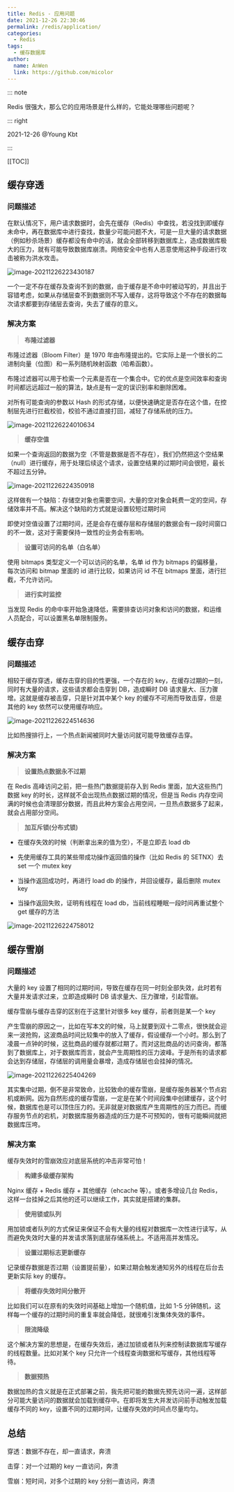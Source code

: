```yaml
---
title: Redis - 应用问题
date: 2021-12-26 22:30:46
permalink: /redis/application/
categories: 
  - Redis
tags: 
  - 缓存数据库
author: 
  name: AnWen
  link: https://github.com/micolor
---
```


::: note

Redis 很强大，那么它的应用场景是什么样的，它能处理哪些问题呢？

::: right

2021-12-26 @Young Kbt

:::

[[TOC]]

## 缓存穿透

### 问题描述

在默认情况下，用户请求数据时，会先在缓存（Redis）中查找，若没找到即缓存未命中，再在数据库中进行查找，数量少可能问题不大，可是一旦大量的请求数据（例如秒杀场景）缓存都没有命中的话，就会全部转移到数据库上，造成数据库极大的压力，就有可能导致数据库崩溃。网络安全中也有人恶意使用这种手段进行攻击被称为洪水攻击。

![image-20211226223430187](https://cdn.jsdelivr.net/gh/Kele-Bingtang/static/img/Redis/20211226223430.png)



一个一定不存在缓存及查询不到的数据，由于缓存是不命中时被动写的，并且出于容错考虑，如果从存储层查不到数据则不写入缓存，这将导致这个不存在的数据每次请求都要到存储层去查询，失去了缓存的意义。

### 解决方案

> **布隆过滤器**

布隆过滤器（Bloom Filter）是 1970 年由布隆提出的。它实际上是一个很长的二进制向量（位图）和一系列随机映射函数（哈希函数）。

布隆过滤器可以用于检索一个元素是否在一个集合中。它的优点是空间效率和查询时间都远远超过一般的算法，缺点是有一定的误识别率和删除困难。

对所有可能查询的参数以 Hash 的形式存储，以便快速确定是否存在这个值，在控制层先进行拦截校验，校验不通过直接打回，减轻了存储系统的压力。

![image-20211226224010634](https://cdn.jsdelivr.net/gh/Kele-Bingtang/static/img/Redis/20211226224012.png)



> **缓存空值**

如果一个查询返回的数据为空（不管是数据是否不存在），我们仍然把这个空结果（null）进行缓存，用于处理后续这个请求，设置空结果的过期时间会很短，最长不超过五分钟。

![image-20211226224350918](https://cdn.jsdelivr.net/gh/Kele-Bingtang/static/img/Redis/20211226224351.png)

这样做有一个缺陷：存储空对象也需要空间，大量的空对象会耗费一定的空间，存储效率并不高。解决这个缺陷的方式就是设置较短过期时间

即使对空值设置了过期时间，还是会存在缓存层和存储层的数据会有一段时间窗口的不一致，这对于需要保持一致性的业务会有影响。

> **设置可访问的名单（白名单）**

使用 bitmaps 类型定义一个可以访问的名单，名单 id 作为 bitmaps 的偏移量，每次访问和 bitmap 里面的 id 进行比较，如果访问 id 不在 bitmaps 里面，进行拦截，不允许访问。

> **进行实时监控**

当发现 Redis 的命中率开始急速降低，需要排查访问对象和访问的数据，和运维人员配合，可以设置黑名单限制服务。

## 缓存击穿

### 问题描述

相较于缓存穿透，缓存击穿的目的性更强，一个存在的 key，在缓存过期的一刻，同时有大量的请求，这些请求都会击穿到 DB，造成瞬时 DB 请求量大、压力骤增。这就是缓存被击穿，只是针对其中某个 key 的缓存不可用而导致击穿，但是其他的 key 依然可以使用缓存响应。

![image-20211226224514636](https://cdn.jsdelivr.net/gh/Kele-Bingtang/static/img/Redis/20211226224515.png)

比如热搜排行上，一个热点新闻被同时大量访问就可能导致缓存击穿。

### 解决方案

> **设置热点数据永不过期**

在 Redis 高峰访问之前，把一些热门数据提前存入到 Redis 里面，加大这些热门数据 key 的时长，这样就不会出现热点数据过期的情况，但是当 Redis 内存空间满的时候也会清理部分数据，而且此种方案会占用空间，一旦热点数据多了起来，就会占用部分空间。

> **加互斥锁(分布式锁)**

- 在缓存失效的时候（判断拿出来的值为空），不是立即去 load db

- 先使用缓存工具的某些带成功操作返回值的操作（比如 Redis 的 SETNX）去 set 一个 mutex key
- 当操作返回成功时，再进行 load db 的操作，并回设缓存，最后删除 mutex key
- 当操作返回失败，证明有线程在 load db，当前线程睡眠一段时间再重试整个 get 缓存的方法

![image-20211226224758012](https://cdn.jsdelivr.net/gh/Kele-Bingtang/static/img/Redis/20211226224758.png)

## 缓存雪崩

### 问题描述

大量的 key 设置了相同的过期时间，导致在缓存在同一时刻全部失效，此时若有大量并发请求过来，立即造成瞬时 DB 请求量大、压力骤增，引起雪崩。

缓存雪崩与缓存击穿的区别在于这里针对很多 key 缓存，前者则是某一个 key

产生雪崩的原因之一，比如在写本文的时候，马上就要到双十二零点，很快就会迎来一波抢购，这波商品时间比较集中的放入了缓存，假设缓存一个小时。那么到了凌晨一点钟的时候，这批商品的缓存就都过期了。而对这批商品的访问查询，都落到了数据库上，对于数据库而言，就会产生周期性的压力波峰。于是所有的请求都会达到存储层，存储层的调用量会暴增，造成存储层也会挂掉的情况。

![image-20211226225404269](https://cdn.jsdelivr.net/gh/Kele-Bingtang/static/img/Redis/20211226225405.png)

其实集中过期，倒不是非常致命，比较致命的缓存雪崩，是缓存服务器某个节点宕机或断网。因为自然形成的缓存雪崩，一定是在某个时间段集中创建缓存，这个时候，数据库也是可以顶住压力的。无非就是对数据库产生周期性的压力而已。而缓存服务节点的宕机，对数据库服务器造成的压力是不可预知的，很有可能瞬间就把数据库压垮。

### 解决方案

缓存失效时的雪崩效应对底层系统的冲击非常可怕！

> **构建多级缓存架构**

Nginx 缓存 + Redis 缓存 + 其他缓存（ehcache 等）。或者多增设几台 Redis，这样一台挂掉之后其他的还可以继续工作，其实就是搭建的集群。

> **使用锁或队列**

用加锁或者队列的方式保证来保证不会有大量的线程对数据库一次性进行读写，从而避免失效时大量的并发请求落到底层存储系统上。不适用高并发情况。

> **设置过期标志更新缓存**

记录缓存数据是否过期（设置提前量），如果过期会触发通知另外的线程在后台去更新实际 key 的缓存。

> **将缓存失效时间分散开**

比如我们可以在原有的失效时间基础上增加一个随机值，比如 1-5 分钟随机，这样每一个缓存的过期时间的重复率就会降低，就很难引发集体失效的事件。

> **限流降级**

这个解决方案的思想是，在缓存失效后，通过加锁或者队列来控制读数据库写缓存的线程数量。比如对某个 key 只允许一个线程查询数据和写缓存，其他线程等待。

> **数据预热**

数据加热的含义就是在正式部署之前，我先把可能的数据先预先访问一遍，这样部分可能大量访问的数据就会加载到缓存中。在即将发生大并发访问前手动触发加载缓存不同的 key，设置不同的过期时间，让缓存失效的时间点尽量均匀。

## 总结

穿透：数据不存在，却一直请求，奔溃

击穿：对一个过期的 key 一直访问，奔溃

雪崩：短时间，对多个过期的 key 分别一直访问，奔溃

